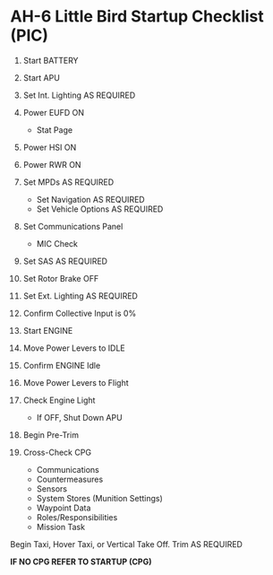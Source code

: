 # AH-6 Little Bird Startup Checklist (PIC)

1.  Start BATTERY
2.  Start APU
3.  Set Int. Lighting AS REQUIRED
4.  Power EUFD ON
    - Stat Page
5.  Power HSI ON
6.  Power RWR ON
7.  Set MPDs AS REQUIRED
    - Set Navigation AS REQUIRED
    - Set Vehicle Options AS REQUIRED

8.  Set Communications Panel
    - MIC Check

9.  Set SAS AS REQUIRED
10. Set Rotor Brake OFF
11. Set Ext. Lighting AS REQUIRED
12. Confirm Collective Input is 0%
13. Start ENGINE
14. Move Power Levers to IDLE
15. Confirm ENGINE Idle
16. Move Power Levers to Flight
17. Check Engine Light
    - If OFF, Shut Down APU
18. Begin Pre-Trim
19. Cross-Check CPG
    - Communications
    - Countermeasures
    - Sensors
    - System Stores (Munition Settings)
    - Waypoint Data
    - Roles/Responsibilities
    - Mission Task

Begin Taxi, Hover Taxi, or Vertical Take Off. Trim AS REQUIRED

**IF NO CPG REFER TO STARTUP (CPG)**
